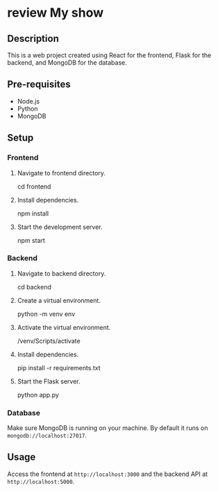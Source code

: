 # review My show

## Description

This is a web project created using React for the frontend, Flask for the backend, and MongoDB for the database.

## Pre-requisites

- Node.js
- Python
- MongoDB

## Setup

### Frontend

1. Navigate to frontend directory.

    cd frontend

2. Install dependencies.

    npm install

3. Start the development server.

    npm start

### Backend

1. Navigate to backend directory.

    cd backend

2. Create a virtual environment.

    python -m venv env

3. Activate the virtual environment.

    /venv/Scripts/activate

4. Install dependencies.

    pip install -r requirements.txt

5. Start the Flask server.

    python app.py

### Database

Make sure MongoDB is running on your machine. By default it runs on `mongodb://localhost:27017`.

## Usage

Access the frontend at `http://localhost:3000` and the backend API at `http://localhost:5000`.

